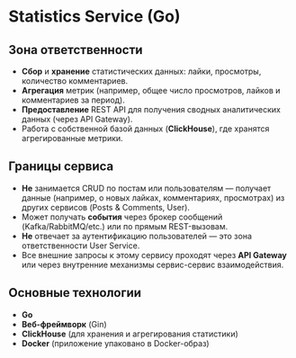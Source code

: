# Statistics Service (Go)

## Зона ответственности

- **Сбор** и **хранение** статистических данных: лайки, просмотры, количество комментариев.
- **Агрегация** метрик (например, общее число просмотров, лайков и комментариев за период).
- **Предоставление** REST API для получения сводных аналитических данных (через API Gateway).
- Работа с собственной базой данных (**ClickHouse**), где хранятся агрегированные метрики.

## Границы сервиса

- **Не** занимается CRUD по постам или пользователям — получает данные (например, о новых лайках, комментариях, просмотрах) из других сервисов (Posts & Comments, User).
- Может получать **события** через брокер сообщений (Kafka/RabbitMQ/etc.) или по прямым REST-вызовам.
- **Не** отвечает за аутентификацию пользователей — это зона ответственности User Service.
- Все внешние запросы к этому сервису проходят через **API Gateway** или через внутренние механизмы сервис-сервис взаимодействия.

## Основные технологии

- **Go**
- **Веб-фреймворк** (Gin)
- **ClickHouse** (для хранения и агрегирования статистики)
- **Docker** (приложение упаковано в Docker-образ)

